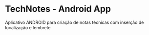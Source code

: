 # TechNotes - Android App
Aplicativo ANDROID para criação de notas técnicas com inserção de localização e lembrete
